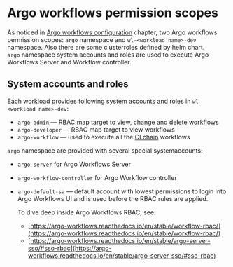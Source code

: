 # Argo workflows permission scopes
As noticed in [Argo workflows configuration](argo_config.md) chapter, 
two Argo workflows permission scopes: `argo` namespace  and `wl-<workload name>-dev`
namespace. Also there are some clusterroles defined by helm chart.  
`argo` namespace system accounts and roles are used to execute Argo Workflows
Server and Workflow controller.

## System accounts and roles
Each workload provides following system accounts and roles in `wl-<workload name>-dev`:

- `argo-admin` — RBAC map target to view, change and delete workflows 
- `argo-developer` — RBAC map target to view workflows
- `argo-workflow` — used to execute all the [CI chain](developers_guide/ci/build_routine.md) workflows 

<!-- link to wl-template-gitops here -->


`argo` namespace are provided with several special systemaccounts:

- `argo-server` for Argo Workflows Server
- `argo-workflow-controller` for Argo Workflow controller
- `argo-default-sa` — default account with lowest permissions to login into Argo
  Workflows UI and is used before the RBAC rules are applied.

  To dive deep inside Argo Workflows RBAC, see:

  - [https://argo-workflows.readthedocs.io/en/stable/workflow-rbac/](https://argo-workflows.readthedocs.io/en/stable/workflow-rbac/)
  - [https://argo-workflows.readthedocs.io/en/stable/argo-server-sso/#sso-rbac](https://argo-workflows.readthedocs.io/en/stable/argo-server-sso/#sso-rbac)
